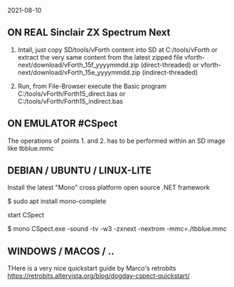 2021-08-10

ON REAL Sinclair ZX Spectrum Next
---------------------------------

1. Intall, just copy SD/tools/vForth content into SD  at C:/tools/vForth
   or extract the very same content from the latest zipped file
   vforth-next/download/vForth_15f_yyyymmdd.zip (direct-threaded) or
   vforth-next/download/vForth_15e_yyyymmdd.zip (indirect-threaded)

2. Run, from File-Browser execute the Basic program C:/tools/vForth/Forth15_direct.bas or
   C:/tools/vForth/Forth15_indirect.bas  


ON EMULATOR #CSpect
------------------

The operations of points 1. and 2. has to be performed within an SD image like   tbblue.mmc  



DEBIAN / UBUNTU / LINUX-LITE
----------------------------

Install the latest  "Mono"  cross platform open source .NET framework

  $ sudo apt install mono-complete

start CSpect

  $ mono CSpect.exe -sound -tv -w3  -zxnext -nextrom  -mmc=./tbblue.mmc



WINDOWS / MACOS / ..
--------------------

THere is a very nice quickstart guide by Marco's retrobits
https://retrobits.altervista.org/blog/dogday-cspect-quickstart/



